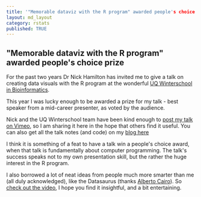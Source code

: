 ```yaml
---
title: '"Memorable dataviz with the R program" awarded people's choice prize'
layout: md_layout
category: rstats
published: TRUE
---
```


## "Memorable dataviz with the R program" awarded people's choice prize

For the past two years Dr Nick Hamilton has invited me to give a talk on creating data visuals with the R program at the wonderful [UQ Winterschool in
Bioinformatics](http://bioinformatics.org.au/ws17/).

This year I was lucky enough to be awarded a prize for my talk - best speaker from a mid-career presenter, as voted by the audience.

Nick and the UQ Winterschool team have been kind enough to [post my talk on Vimeo](https://vimeo.com/226836846), so I am sharing it here in the hope that others find it useful. You can also get all the talk notes (and code) on my [blog here](http://www.seascapemodels.org/rstats/2017/06/26/dataviz2017_notes0.html)

I think it is something of a feat to have a talk win a people's choice award, when that talk is fundamentally about computer programming. The talk's success speaks not to my own presentation skill, but the rather the huge interest in the R program.

I also borrowed a lot of neat ideas from people much more smarter than me (all duly acknowledged), like the Datasaurus (thanks [Alberto Cairo](http://www.thefunctionalart.com/)). So [check out the video](https://vimeo.com/226836846), I hope you find it insightful, and a bit entertaining.
